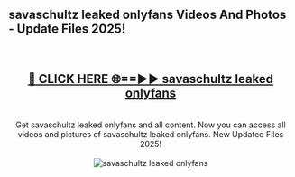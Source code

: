 <h2>savaschultz leaked onlyfans Videos And Photos - Update Files 2025!</h2>
<br>
<div align="center">
<h2><a href="https://top-ai-tools.click/QrbHav" rel="nofollow">🔴 CLICK HERE 🌐==►► savaschultz leaked onlyfans</a></h2>
<br>
Get savaschultz leaked onlyfans and all content. Now you can access all videos and pictures of savaschultz leaked onlyfans. New Updated Files 2025!
<br>
<br>
<a href="https://top-ai-tools.click/QrbHav" rel="nofollow" data-target="animated-image.originalLink"><img src="https://i.ibb.co.com/WyWwxjT/player-gif2.gif" alt="savaschultz leaked onlyfans" style="max-width: 100%; display: inline-block;" data-target="animated-image.originalImage"></a>
</div>
<br>